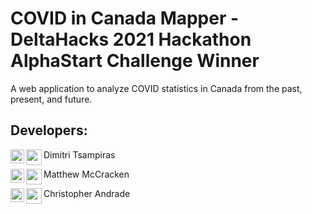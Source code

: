 # COVID in Canada Mapper - DeltaHacks 2021 Hackathon AlphaStart Challenge Winner

A web application to analyze COVID statistics in Canada from the past, present, and future.

<h2>Developers:</h2>

Dimitri Tsampiras
[<img alt="DIMITRI_LINK" align="left" width="22px" src="https://cdn.jsdelivr.net/npm/simple-icons@v3/icons/linkedin.svg" />][DIMITRI_LINK]
[<img align="left" width="25px" src="https://img.icons8.com/fluent/48/000000/github.png"/>][DIMITRI_GIT]

Matthew McCracken
[<img alt="MATT_LINK" align="left" width="22px" src="https://cdn.jsdelivr.net/npm/simple-icons@v3/icons/linkedin.svg" />][MATT_LINK]
[<img align="left" width="25px" src="https://img.icons8.com/fluent/48/000000/github.png"/>][MATT_GIT]

Christopher Andrade
[<img alt="CHRIS_LINK" align="left" width="22px" src="https://cdn.jsdelivr.net/npm/simple-icons@v3/icons/linkedin.svg" />][CHRIS_LINK]
[<img align="left" width="25px" src="https://img.icons8.com/fluent/48/000000/github.png"/>][CHRIS_GIT]

[DIMITRI_LINK]:https://www.linkedin.com/in/dimitritsampiras/
[MATT_LINK]:https://www.linkedin.com/in/matthew-mccracken/
[CHRIS_LINK]:https://www.linkedin.com/in/chrisfandrade16/

[DIMITRI_GIT]:https://github.com/dimitritsampiras/
[MATT_GIT]:https://github.com/MatthewWMcC
[CHRIS_GIT]:https://github.com/chrisfandrade16
